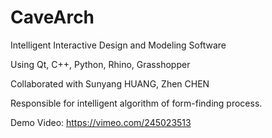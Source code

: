 # CaveArch
Intelligent Interactive Design and Modeling Software

Using Qt, C++, Python, Rhino, Grasshopper

Collaborated with Sunyang HUANG, Zhen CHEN

Responsible for intelligent algorithm of form-finding process.

Demo Video:  https://vimeo.com/245023513


